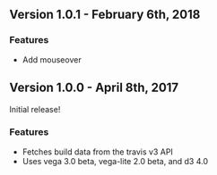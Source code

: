 ## Version 1.0.1 - February 6th, 2018

### Features

- Add mouseover

## Version 1.0.0 - April 8th, 2017

Initial release!

### Features

- Fetches build data from the travis v3 API
- Uses vega 3.0 beta, vega-lite 2.0 beta, and d3 4.0

